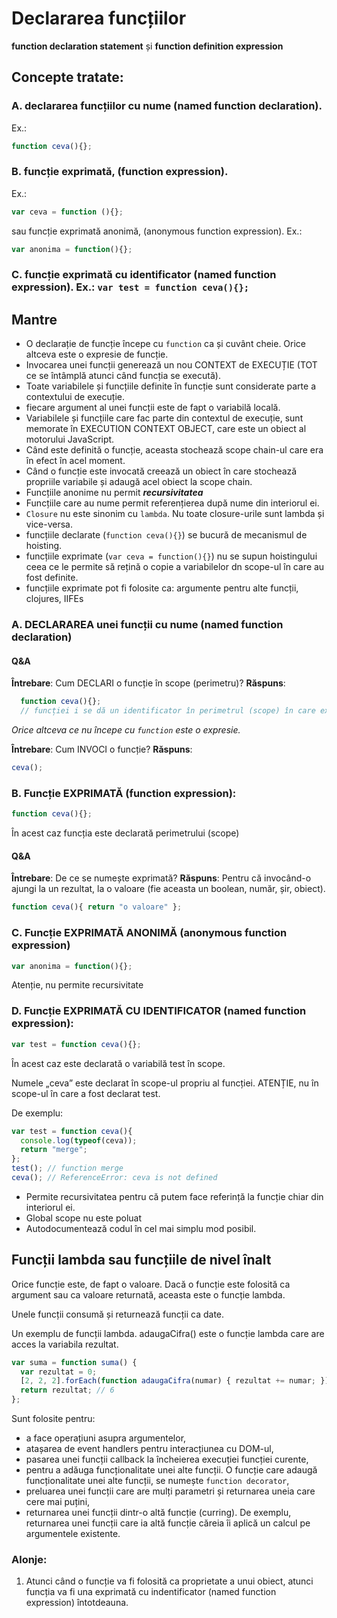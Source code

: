 # Declararea funcțiilor

**function declaration statement** și **function definition expression**

## Concepte tratate:

### A. declararea funcțiilor cu nume (named function declaration).
Ex.:

```js
function ceva(){};
```

### B. funcție exprimată, (function expression).
Ex.:

```js
var ceva = function (){};
```

sau funcție exprimată anonimă, (anonymous function expression).
Ex.:

```js
var anonima = function(){};
```

### C. funcție exprimată cu identificator (named function expression). Ex.: ```var test = function ceva(){};```

## Mantre
- O declarație de funcție începe cu `function` ca și cuvânt cheie. Orice altceva este o expresie de funcție.
- Invocarea unei funcții generează un nou CONTEXT de EXECUȚIE (TOT ce se întâmplă atunci când funcția se execută).
- Toate variabilele și funcțiile definite în funcție sunt considerate parte a contextului de execuție.
- fiecare argument al unei funcții este de fapt o variabilă locală.
- Variabilele și funcțiile care fac parte din contextul de execuție, sunt memorate în EXECUTION CONTEXT OBJECT, care este un obiect al motorului JavaScript.
- Când este definită o funcție, aceasta stochează scope chain-ul care era în efect în acel moment.
- Când o funcție este invocată creează un obiect în care stochează propriile variabile și adaugă acel obiect la scope chain.
- Funcțiile anonime nu permit ***recursivitatea***
- Funcțiile care au nume permit referențierea după nume din interiorul ei.
- `Closure` nu este sinonim cu `lambda`. Nu toate closure-urile sunt lambda și vice-versa.
- funcțiile declarate (`function ceva(){}`) se bucură de mecanismul de hoisting.
- funcțiile exprimate (`var ceva = function(){}`) nu se supun hoistingului ceea ce le permite să rețină o copie a variabilelor dn scope-ul în care au fost definite.
- funcțiile exprimate pot fi folosite ca: argumente pentru alte funcții, clojures, IIFEs

### A. DECLARAREA unei funcții cu nume (named function declaration)

#### Q&A

**Întrebare**: Cum DECLARI o funcție în scope (perimetru)?
**Răspuns**:

```js
  function ceva(){};
  // funcției i se dă un identificator în perimetrul (scope) în care există, cu numele ceva
```
*Orice altceva ce nu începe cu `function` este o expresie.*


**Întrebare**: Cum INVOCI o funcție?
**Răspuns**:

```js
ceva();
```

### B. Funcție EXPRIMATĂ (function expression):

```js
function ceva(){};
```

În acest caz funcția este declarată perimetrului (scope)

#### Q&A

**Întrebare**: De ce se numește exprimată?
**Răspuns**: Pentru că invocând-o ajungi la un rezultat, la o valoare (fie aceasta un boolean, număr, șir, obiect).

```js
function ceva(){ return "o valoare" };
```

### C. Funcție EXPRIMATĂ ANONIMĂ (anonymous function expression)

```js
var anonima = function(){};
```
Atenție, nu permite recursivitate


### D. Funcție EXPRIMATĂ CU IDENTIFICATOR (named function expression):

```js
var test = function ceva(){};
```

În acest caz este declarată o variabilă test în scope.

Numele „ceva” este declarat în scope-ul propriu al funcției. ATENȚIE, nu în scope-ul în care a fost declarat test.

De exemplu:

```js
var test = function ceva(){
  console.log(typeof(ceva));
  return "merge";
};
test(); // function merge
ceva(); // ReferenceError: ceva is not defined
```

- Permite recursivitatea pentru că putem face referință la funcție chiar din interiorul ei.
- Global scope nu este poluat
- Autodocumentează codul în cel mai simplu mod posibil.


## Funcții lambda sau funcțiile de nivel înalt

Orice funcție este, de fapt o valoare.
Dacă o funcție este folosită ca argument sau ca valoare returnată, aceasta este o funcție lambda.

Unele funcții consumă și returnează funcții ca date.

Un exemplu de funcții lambda. adaugaCifra() este o funcție lambda care are acces la variabila rezultat.

```js
var suma = function suma() {
  var rezultat = 0;
  [2, 2, 2].forEach(function adaugaCifra(numar) { rezultat += numar; });
  return rezultat; // 6
};
```

Sunt folosite pentru:
- a face operațiuni asupra argumentelor,
- atașarea de event handlers pentru interacțiunea cu DOM-ul,
- pasarea unei funcții callback la încheierea execuției funcției curente,
- pentru a adăuga funcționalitate unei alte funcții. O funcție care adaugă funcționalitate unei alte funcții, se numește `function decorator`,
- preluarea unei funcții care are mulți parametri și returnarea uneia care cere mai puțini,
- returnarea unei funcții dintr-o altă funcție (curring). De exemplu, returnarea unei funcții care ia altă funcție căreia îi aplică un calcul pe argumentele existente.

### Alonje:

1. Atunci când o funcție va fi folosită ca proprietate a unui obiect, atunci funcția va fi una exprimată cu indentificator (named function expression) întotdeauna.
